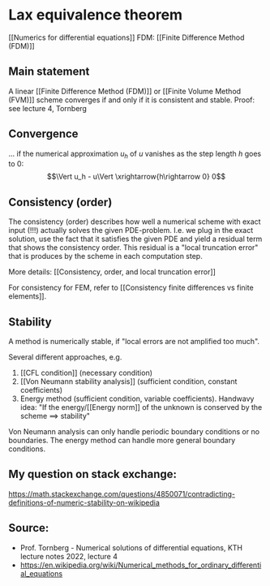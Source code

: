 # Lax equivalence theorem
[[Numerics for differential equations]]
FDM: [[Finite Difference Method (FDM)]]


## Main statement
A linear [[Finite Difference Method (FDM)]] or [[Finite Volume Method (FVM)]] scheme converges if and only if it is consistent and stable.
Proof: see lecture 4, Tornberg


## Convergence
... if the numerical approximation $u_h$ of $u$ vanishes as the step length $h$ goes to $0$:
$$\Vert u_h - u\Vert \xrightarrow{h\rightarrow 0} 0$$


## Consistency (order)
The consistency (order) describes how well a numerical scheme with exact input (!!!) actually solves the given PDE-problem.
I.e. we plug in the exact solution, use the fact that it satisfies the given PDE and yield a residual term that shows the consistency order.
This residual is a "local truncation error" that is produces by the scheme in each computation step.

More details: [[Consistency, order, and local truncation error]]

For consistency for FEM, refer to [[Consistency finite differences vs finite elements]].


## Stability
A method is numerically stable, if "local errors are not amplified too much".

Several different approaches, e.g. 
1. [[CFL condition]] (necessary condition) 
2. [[Von Neumann stability analysis]] (sufficient condition, constant coefficients) 
3. Energy method (sufficient condition, variable coefficients). Handwavy idea: "If the energy/[[Energy norm]] of the unknown is conserved by the scheme $\implies$ stability"

Von Neumann analysis can only handle periodic boundary conditions or no boundaries. The energy method can handle more general boundary conditions.


## My question on stack exchange:
https://math.stackexchange.com/questions/4850071/contradicting-definitions-of-numeric-stability-on-wikipedia


## Source:
- Prof. Tornberg - Numerical solutions of differential equations, KTH lecture notes 2022, lecture 4
- https://en.wikipedia.org/wiki/Numerical_methods_for_ordinary_differential_equations